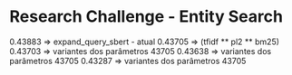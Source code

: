 # Research Challenge - Entity Search

0.43883 => expand_query_sbert  - atual
0.43705 => (tfidf ** pl2 ** bm25)
0.43703 => variantes dos parâmetros 43705 
0.43638 => variantes dos parâmetros 43705 
0.43287 => variantes dos parâmetros 43705 